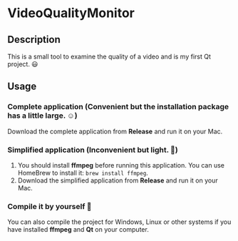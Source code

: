 # VideoQualityMonitor
## Description
This is a small tool to examine the quality of a video and is my first Qt project. 😃

## Usage

### Complete application (Convenient but the installation package has a little large. ☺️)
Download the complete application from **Release** and run it on your Mac.

### Simplified application (Inconvenient but light. 🤯)
1. You should install **ffmpeg** before running this application. You can use HomeBrew to install it: `brew install ffmpeg`.
2. Download the simplified application from **Release** and run it on your Mac.

### Compile it by yourself 🧐
You can also compile the project for Windows, Linux or other systems if you have installed **ffmpeg** and **Qt** on your computer.
